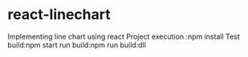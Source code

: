 # react-linechart
Implementing line chart using react
Project execution :npm install 
Test build:npm start
run build:npm run build:dll

